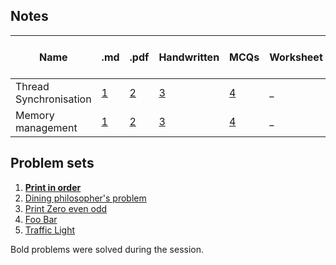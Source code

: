 ## Notes
<!-- Table with .md and .pdf links -->
| Name                   | .md                                     | .pdf                                     | Handwritten                                 | MCQs                                   | Worksheet | Worksheet with Answers |
| ---------------------- | --------------------------------------- | ---------------------------------------- | ------------------------------------------- | -------------------------------------- | --------- | ---------------------- |
| Thread Synchronisation | [1](notes/03-thread-synchronisation.md) | [2](notes/03-thread-synchronisation.pdf) | [3](notes/03-thread-synchronisation-hw.pdf) | [4](mcqs/03-thread-synchronisation.md) | _         | _                      |
| Memory management     | [1](notes/04-memory-management.md)       | [2](notes/04-memory-management.pdf)       | [3](notes/04-memory-management-hw.pdf)       | [4](mcqs/04-memory-management.md)       | _         | _                      |

## Problem sets
1. [**Print in order**](https://leetcode.com/problems/print-in-order/submissions/)
2. [Dining philosopher's problem](https://leetcode.com/problems/the-dining-philosophers/)
3. [Print Zero even odd](https://leetcode.com/problems/print-zero-even-odd/)
4. [Foo Bar](https://leetcode.com/problems/print-foobar-alternately/)
5. [Traffic Light](https://leetcode.com/problems/traffic-light-controlled-intersection/)

Bold problems were solved during the session.

